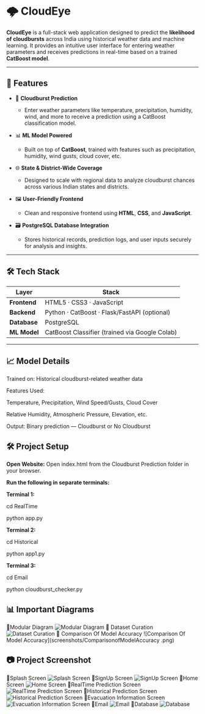 # 🌩️ CloudEye

**CloudEye** is a full-stack web application designed to predict the **likelihood of cloudbursts** across India using historical weather data and machine learning. It provides an intuitive user interface for entering weather parameters and receives predictions in real-time based on a trained **CatBoost model**.

---

## 🚀 Features

- 🔮 **Cloudburst Prediction**
  - Enter weather parameters like temperature, precipitation, humidity, wind, and more to receive a prediction using a CatBoost classification model.

- 📊 **ML Model Powered**
  - Built on top of **CatBoost**, trained with features such as precipitation, humidity, wind gusts, cloud cover, etc.

- 🌐 **State & District-Wide Coverage**
  - Designed to scale with regional data to analyze cloudburst chances across various Indian states and districts.

- 🖼️ **User-Friendly Frontend**
  - Clean and responsive frontend using **HTML**, **CSS**, and **JavaScript**.

- 🗃️ **PostgreSQL Database Integration**
  - Stores historical records, prediction logs, and user inputs securely for analysis and insights.

---

## 🛠️ Tech Stack

| Layer        | Stack                                         |
|--------------|-----------------------------------------------|
| **Frontend** | HTML5 · CSS3 · JavaScript                     |
| **Backend**  | Python · CatBoost · Flask/FastAPI (optional)  |
| **Database** | PostgreSQL                                    |
| **ML Model** | CatBoost Classifier (trained via Google Colab)|

---

## 📈 Model Details

Trained on: Historical cloudburst-related weather data

Features Used:

Temperature, Precipitation, Wind Speed/Gusts, Cloud Cover

Relative Humidity, Atmospheric Pressure, Elevation, etc.

Output: Binary prediction — Cloudburst or No Cloudburst

## 🛠️ Project Setup
**Open Website:** Open index.html from the Cloudburst Prediction folder in your browser.

**Run the following in separate terminals:**

**Terminal 1:**

cd RealTime

python app.py

**Terminal 2:**

cd Historical

python app1.py

**Terminal 3:**

cd Email

python cloudburst_checker.py

## 📊 Important Diagrams
🔹Modular Diagram
![Modular Diagram](screenshots/ModularDiagram.png)
🔹 Dataset Curation
![Dataset Curation](screenshots/DatasetCuration.png)
🔹 Comparison Of Model Accuracy
![Comparison Of Model Accuracy](screenshots/ComparisonofModelAccuracy .png)


## 📷 Project Screenshot
🔹Splash Screen
![Splash Screen](screenshots/SplashScreen.png)
🔹SignUp Screen
![SignUp Screen](screenshots/SignUpPage.png)
🔹Home Screen
![Home Screen](screenshots/HomePage.png)
🔹RealTime Prediction Screen
![RealTime Prediction Screen](screenshots/RealTime.png)
🔹Historical Prediction Screen
![Historical Prediction Screen](screenshots/Historical.png)
🔹Evacuation Information Screen
![Evacuation Information Screen](screenshots/Evacuation.png)
🔹Email
![Email](screenshots/Email.png)
🔹Database
![Database](screenshots/Database.png)



